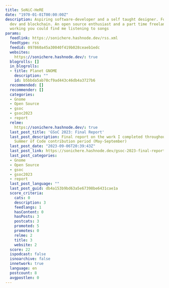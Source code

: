 ```yaml
---
title: SoNiC-HeRE
date: "1970-01-01T00:00:00Z"
description: Aspiring software-developer and a self taught designer. Focusing on web
  dev and blockchain. An open source enthusiast and a part time freelancer. When not
  working you could find me listening to songs
params:
  feedlink: https://sonichere.hashnode.dev/rss.xml
  feedtype: rss
  feedid: 097860a45a30040f419b028ceaeb1edc
  websites:
    https://sonichere.hashnode.dev/: true
  blogrolls: []
  in_blogrolls:
  - title: Planet GNOME
    description: ""
    id: b5bbda5ab78cf9ad443c46db4a3727b6
  recommended: []
  recommender: []
  categories:
  - Gnome
  - Open Source
  - gsoc
  - gsoc2023
  - report
  relme:
    https://sonichere.hashnode.dev/: true
  last_post_title: 'GSoC 2023: Final Report'
  last_post_description: Final report on the work I completed throughout the Google
    Summer of Code contribution period (May-September)
  last_post_date: "2023-09-06T20:39:43Z"
  last_post_link: https://sonichere.hashnode.dev/gsoc-2023-final-report
  last_post_categories:
  - Gnome
  - Open Source
  - gsoc
  - gsoc2023
  - report
  last_post_language: ""
  last_post_guid: db4a153b9bd63a5e67398be6431cae1a
  score_criteria:
    cats: 0
    description: 3
    feedlangs: 1
    hasContent: 0
    hasPosts: 3
    postcats: 3
    promoted: 5
    promotes: 0
    relme: 2
    title: 3
    website: 2
  score: 22
  ispodcast: false
  isnoarchive: false
  innetwork: true
  language: en
  postcount: 8
  avgpostlen: 0
---
```

